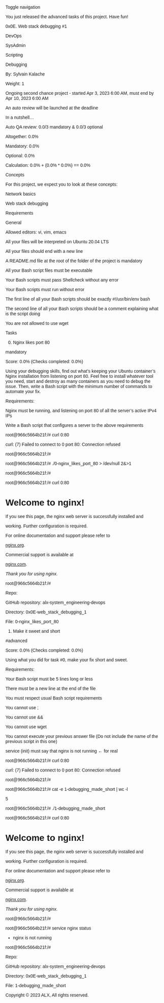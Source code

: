 Toggle navigation

You just released the advanced tasks of this project. Have fun!

0x0E. Web stack debugging #1

DevOps

SysAdmin

Scripting

Debugging

 By: Sylvain Kalache

 Weight: 1

 Ongoing second chance project - started Apr 3, 2023 6:00 AM, must end by Apr 10, 2023 6:00 AM

 An auto review will be launched at the deadline

In a nutshell…

Auto QA review: 0.0/3 mandatory & 0.0/3 optional

Altogether:  0.0%

Mandatory: 0.0%

Optional: 0.0%

Calculation:  0.0% + (0.0% * 0.0%)  == 0.0%

Concepts

For this project, we expect you to look at these concepts:

Network basics

Web stack debugging

Requirements

General

Allowed editors: vi, vim, emacs

All your files will be interpreted on Ubuntu 20.04 LTS

All your files should end with a new line

A README.md file at the root of the folder of the project is mandatory

All your Bash script files must be executable

Your Bash scripts must pass Shellcheck without any error

Your Bash scripts must run without error

The first line of all your Bash scripts should be exactly #!/usr/bin/env bash

The second line of all your Bash scripts should be a comment explaining what is the script doing

You are not allowed to use wget

Tasks

0. Nginx likes port 80

mandatory

Score: 0.0% (Checks completed: 0.0%)

Using your debugging skills, find out what’s keeping your Ubuntu container’s Nginx installation from listening on port 80. Feel free to install whatever tool you need, start and destroy as many containers as you need to debug the issue. Then, write a Bash script with the minimum number of commands to automate your fix.

Requirements:

Nginx must be running, and listening on port 80 of all the server’s active IPv4 IPs

Write a Bash script that configures a server to the above requirements

root@966c5664b21f:/# curl 0:80

curl: (7) Failed to connect to 0 port 80: Connection refused

root@966c5664b21f:/#

root@966c5664b21f:/# ./0-nginx_likes_port_80 > /dev/null 2&>1

root@966c5664b21f:/#

root@966c5664b21f:/# curl 0:80

<!DOCTYPE html>

<html>

<head>

<title>Welcome to nginx!</title>

<style>

    body {

        width: 35em;

        margin: 0 auto;

        font-family: Tahoma, Verdana, Arial, sans-serif;

    }

</style>

</head>

<body>

<h1>Welcome to nginx!</h1>

<p>If you see this page, the nginx web server is successfully installed and

working. Further configuration is required.</p>

<p>For online documentation and support please refer to

<a href="http://nginx.org/">nginx.org</a>.<br/>

Commercial support is available at

<a href="http://nginx.com/">nginx.com</a>.</p>

<p><em>Thank you for using nginx.</em></p>

</body>

</html>

root@966c5664b21f:/#

Repo:

GitHub repository: alx-system_engineering-devops

Directory: 0x0E-web_stack_debugging_1

File: 0-nginx_likes_port_80

    

1. Make it sweet and short

#advanced

Score: 0.0% (Checks completed: 0.0%)

Using what you did for task #0, make your fix short and sweet.

Requirements:

Your Bash script must be 5 lines long or less

There must be a new line at the end of the file

You must respect usual Bash script requirements

You cannot use ;

You cannot use &&

You cannot use wget

You cannot execute your previous answer file (Do not include the name of the previous script in this one)

service (init) must say that nginx is not running ← for real

root@966c5664b21f:/# curl 0:80

curl: (7) Failed to connect to 0 port 80: Connection refused

root@966c5664b21f:/#

root@966c5664b21f:/# cat -e 1-debugging_made_short | wc -l

5

root@966c5664b21f:/# ./1-debugging_made_short

root@966c5664b21f:/# curl 0:80

<!DOCTYPE html>

<html>

<head>

<title>Welcome to nginx!</title>

<style>

    body {

        width: 35em;

        margin: 0 auto;

        font-family: Tahoma, Verdana, Arial, sans-serif;

    }

</style>

</head>

<body>

<h1>Welcome to nginx!</h1>

<p>If you see this page, the nginx web server is successfully installed and

working. Further configuration is required.</p>

<p>For online documentation and support please refer to

<a href="http://nginx.org/">nginx.org</a>.<br/>

Commercial support is available at

<a href="http://nginx.com/">nginx.com</a>.</p>

<p><em>Thank you for using nginx.</em></p>

</body>

</html>

root@966c5664b21f:/#

root@966c5664b21f:/# service nginx status

 * nginx is not running

root@966c5664b21f:/# 

Repo:

GitHub repository: alx-system_engineering-devops

Directory: 0x0E-web_stack_debugging_1

File: 1-debugging_made_short

    

Copyright © 2023 ALX, All rights reserved.

